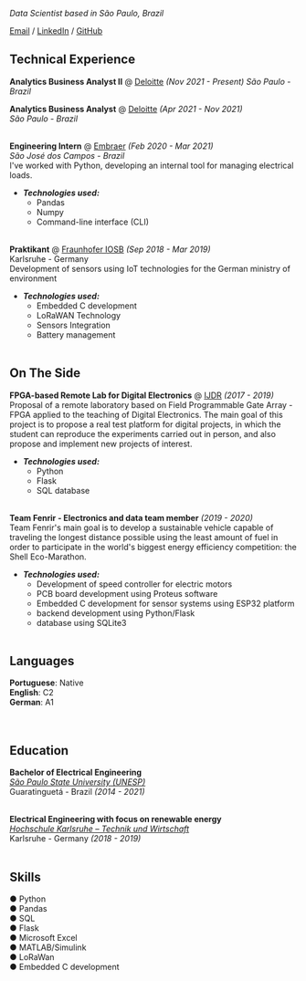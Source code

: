 _Data Scientist based in São Paulo, Brazil_ <br>

[Email](mailto:fabriciocgf@gmail.com) / [LinkedIn](https://www.linkedin.com/in/fabriciocgf/) / [GitHub](https://github.com/fabriciocgf/)

## Technical Experience

**Analytics Business Analyst II** @ [Deloitte](https://www2.deloitte.com/br/pt.html) _(Nov 2021 - Present)_
_São Paulo - Brazil_

**Analytics Business Analyst** @ [Deloitte](https://www2.deloitte.com/br/pt.html) _(Apr 2021 - Nov 2021)_<br>
_São Paulo - Brazil_<br><br>

**Engineering Intern** @ [Embraer](https://embraer.com/br/pt)  _(Feb 2020 - Mar 2021)_<br>
_São José dos Campos - Brazil_<br>
I've worked with Python, developing an internal tool for managing electrical loads.

- **_Technologies used:_**
	- Pandas
	- Numpy 
	- Command-line interface (CLI) 
	<br><br>

**Praktikant** @ [Fraunhofer IOSB](https://www.iosb.fraunhofer.de/en.html)  _(Sep 2018 - Mar 2019)_<br>
Karlsruhe - Germany <br>
Development of sensors using IoT technologies for the German ministry of environment 
- **_Technologies used:_**
	- Embedded C development 
	- LoRaWAN Technology 
	- Sensors Integration 
	- Battery management
	<br><br>

## On The Side

**FPGA-based Remote Lab for Digital Electronics** @ [IJDR](http://www.journalijdr.com/fpga-based-remote-laboratory-digital-electronics) _(2017 - 2019)_ <br>
Proposal of a remote laboratory based on Field Programmable Gate Array - FPGA applied to the teaching of Digital Electronics. The main goal of this project is to propose a real test platform for digital projects, in which the student can reproduce the experiments carried out in person, and also propose and implement new projects of interest.

- **_Technologies used:_**
	- Python
	- Flask
	- SQL database 
	<br><br>

**Team Fenrir - Electronics and data team member** _(2019 - 2020)_<br>
Team Fenrir's main goal is to develop a sustainable vehicle capable of traveling the longest distance possible using the least amount of fuel in order to participate in the world's biggest energy efficiency competition: the Shell Eco-Marathon. 
- **_Technologies used:_**
	- Development of speed controller for electric motors
	- PCB board development using Proteus software
	- Embedded C development for sensor systems using ESP32 platform
	- backend development using Python/Flask
	- database using SQLite3
	<br><br>

## Languages

**Portuguese**: Native <br>
**English**: C2 <br>
**German**: A1<br>
<br><br>

## Education

**Bachelor of Electrical Engineering**<br>
[_São Paulo State University (UNESP)_](https://www2.unesp.br/)<br>
Guaratinguetá - Brazil _(2014 - 2021)_<br>
<br>

**Electrical Engineering with focus on renewable energy**<br>
[_Hochschule Karlsruhe – Technik und Wirtschaft_](https://www.h-ka.de/en/study/study-in-english/degree-programs)<br>
Karlsruhe - Germany _(2018 - 2019)_<br>
<br>

## Skills
● Python<br>
● Pandas<br>
● SQL<br>
● Flask<br>
● Microsoft Excel<br>
● MATLAB/Simulink<br>
● LoRaWan<br>
● Embedded C development<br>
